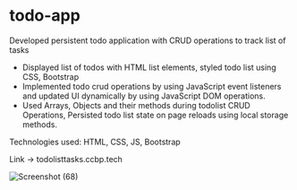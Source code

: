 # todo-app

Developed persistent todo application with CRUD operations to track list of tasks

- Displayed list of todos with HTML list elements, styled todo list using CSS, Bootstrap
- Implemented todo crud operations by using JavaScript event listeners and updated UI dynamically by using JavaScript DOM operations.
- Used Arrays, Objects and their methods during todolist CRUD Operations, Persisted todo list state on page reloads using local storage methods.

Technologies used: HTML, CSS, JS, Bootstrap 

Link -> todolisttasks.ccbp.tech


![Screenshot (68)](https://user-images.githubusercontent.com/91050640/137776914-9172a9a8-a1ac-4d46-82d2-c2870cc9d415.png)

